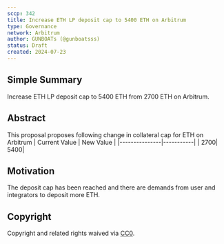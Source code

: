 ```yaml
---
sccp: 342
title: Increase ETH LP deposit cap to 5400 ETH on Arbitrum
type: Governance
network: Arbitrum
author: GUNBOATs (@gunboatsss)
status: Draft
created: 2024-07-23
---
```


<!--You can leave these HTML comments in your merged SCCP and delete the visible duplicate text guides, they will not appear and may be helpful to refer to if you edit it again. This is the suggested template for new SCCPs. Note that an SCCP number will be assigned by an editor. When opening a pull request to submit your SCCP, please use an abbreviated title in the filename, `sccp-draft_title_abbrev.md`. The title should be 44 characters or less.-->


## Simple Summary

<!--"If you can't explain it simply, you don't understand it well enough." Provide a simplified and layman-accessible explanation of the SCCP.-->

Increase ETH LP deposit cap to 5400 ETH from 2700 ETH on Arbitrum.

## Abstract

<!--A short (~200 word) description of the variable change proposed.-->

This proposal proposes following change in collateral cap for ETH on Arbitrum
| Current Value | New Value |
|---------------|-----------|
|           2700|       5400|
## Motivation

<!--The motivation is critical for SCCPs that want to update variables within Synthetix. It should clearly explain why the existing variable is not incentive aligned. SCCP submissions without sufficient motivation may be rejected outright.-->

The deposit cap has been reached and there are demands from user and integrators to deposit more ETH.

## Copyright

Copyright and related rights waived via [CC0](https://creativecommons.org/publicdomain/zero/1.0/).
